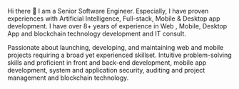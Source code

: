 Hi there 👋
I am a Senior Software Engineer. Especially, I have proven experiences with Artificial Intelligence, Full-stack, Mobile & Desktop app development. I have over 8+ years of experience in Web , Mobile, Desktop App and blockchain technology development and IT consult.

Passionate about launching, developing, and maintaining web and mobile projects requiring a broad yet experienced skillset. Intuitive problem-solving skills and proficient in front and back-end development, mobile app development, system and application security, auditing and project management and blockchain technology.


